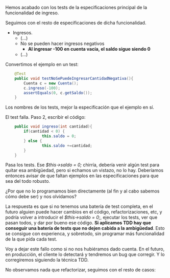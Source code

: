 Hemos acabado con los tests de la especificaciones principal de la funcionalidad de ingreso.

Seguimos con el resto de especificaciones de dicha funcionalidad.

- Ingresos. 
    - (...)
    - No se pueden hacer ingresos negativos
        - **Al ingresar -100 en cuenta vacía, el saldo sigue siendo 0**
    - (...)


Convertimos el ejemplo en un test:

```java
	@Test
    public void testNoSePuedeIngresarCantidadNegativa(){
        Cuenta c = new Cuenta();
        c.ingreso(-100);
        assertEquals(0, c.getSaldo());
    }
```

Los nombres de los tests, mejor la especificación que el ejemplo en sí.

El test falla. Paso 2, escribir el código:

```java
	public void ingreso(int cantidad){
        if(cantidad < 0) {
        		this.saldo = 0; 
        } else {
        		this.saldo +=cantidad;
        }	
    }
```

Pasa los tests. Ese *$this->saldo = 0;* chirría, debería venir algún test para quitar 
esa ambigüedad, pero si echamos un vistazo, no lo hay. Deberíamos entonces avisar 
de que faltan ejemplos en las especificaciones para que sea del todo robusto.

¿Por que no lo programamos bien directamente (al fin y al cabo sabemos cómo debe ser) y nos olvidamos?

La respuesta es que si no tenemos una batería de test completa, en el futuro alguien puede hacer
cambios en el código, refactorizaciones, etc, y podría volver a introducir el *$this->saldo = 0;*, ejecutar 
los tests, ver que pasan todos, y dar por bueno ese código. **Si aplicamos TDD hay que conseguir una
batería de tests que no dejen cabida a la ambigüedad**. Esto se consigue con experienca, y sobretodo, sin 
programar más funcionalidad de la que pida cada test.

Voy a dejar este fallo como si no nos hubiéramos dado cuenta. En el futuro, en producción, 
el cliente lo detectará y tendremos un bug que corregir. Y lo corregiremos siguiendo la técnica TDD.


No observamos nada que refactorizar, seguimos con el resto de casos:



